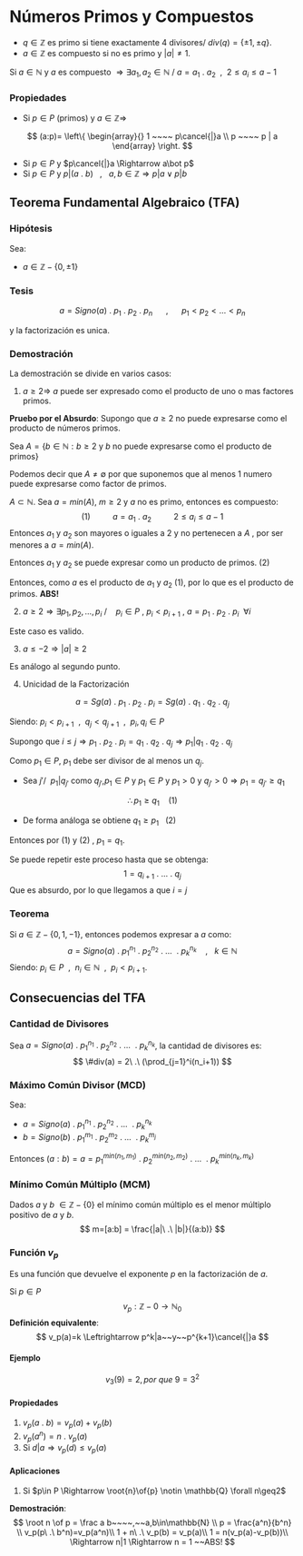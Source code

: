 # Números Primos y Compuestos

- $q \in \mathbb{Z}$ es primo si tiene exactamente 4 divisores$/~ div(q)=\{\pm1 , \pm q \}$.
- $a\in\mathbb{Z}$ es compuesto si no es primo y $|a|\neq1$.

Si $a \in \mathbb{N}$ y $a$ es compuesto $\Rightarrow \exists a_1,a_2 \in \mathbb{N} ~/~ a = a_1\ .\ a_2~~,~~2\leq a_i\leq a-1$ 

### Propiedades

- Si $p\in P$ (primos) y $a\in\mathbb{Z} \Rightarrow$

$$
(a:p)=
\left\{
	\begin{array}{}
		1	~~~~	p\cancel{|}a	\\
        p	~~~~	p | a
	\end{array}
\right.
$$

- Si $p\in P$ y $p\cancel{|}a \Rightarrow  a\bot p$
- Si $p\in P$ y $p|(a\ .\ b)~~~,~~~ a,b\in\mathbb{Z}\Rightarrow p|a \lor p|b$

## Teorema Fundamental Algebraico (TFA)

### Hipótesis

Sea:

- $a\in \mathbb{Z}-\{0,\pm1\}$

### Tesis

$$
a=Signo(a)\ .\ p_1\ .\ p_2\ .\ p_n~~~~~~,~~~~~~ p_1\lt p_2\lt \dots \lt p_n
$$

y la factorización es unica.

### Demostración

La demostración se divide en varios casos:

1. $a \geq 2 \Rightarrow~a$ puede ser expresado como el producto de uno o mas factores primos.

**Pruebo por el Absurdo**: Supongo que $a\geq 2$ no puede expresarse como el producto de números primos.

Sea $A=\{b\in\mathbb{N}:b\geq 2$ y $b$ no puede expresarse como el producto de primos$\}$

Podemos decir que $A\neq \emptyset$ por que suponemos que al menos 1 numero puede expresarse como factor de primos.

$A\subset\mathbb{N}$. Sea $a=min(A),~m\geq2$ y $a$ no es primo, entonces es compuesto:
$$
(1)~~~~~~~~~~a = a_1\ .\ a_2~~~~~~~~~~2\leq a_i\leq a-1
$$
Entonces $a_1$ y $a_2$ son mayores o iguales a $2$ y no pertenecen a $A$ , por ser menores a $a=min(A)$.

Entonces $a_1$ y $a_2$ se puede expresar como un producto de primos. $(2)$

Entonces, como $a$ es el producto de $a_1$ y $a_2$ $(1)$, por lo que es el producto de primos. **ABS!**

2. $a\geq 2 \Rightarrow \exists p_1,p_2,\dots,p_i~/~~~~p_i\in P~,~p_i\lt p_{i+1}~,~ a = p_1\ .\ p_2\ .\ p_i~~\forall i$

Este caso es valido.

3. $a\leq -2 \Rightarrow |a|\geq 2$

Es análogo al segundo punto.

4. Unicidad de la Factorización

$$
a =Sg(a)\ .\ p_1\ .\ p_2\ .\ p_i = Sg(a)\ .\ q_1\ .\ q_2\ .\ q_j
$$

Siendo:  $p_i<p_{i+1}~~,~~q_j<q_{j+1}~~,~~p_i,q_i\in P$

Supongo que $i\leq j \Rightarrow p_1\ .\ p_2\ .\ p_i = q_1\ .\ q_2\ .\ q_j \Rightarrow p_1 | q_1\ .\ q_2\ .\ q_j$

Como $p_1\in P$, $p_1$ debe ser divisor de al menos un $q_j$.

- Sea $j' /~~p_1|q_{j'}$ como $q_{j'}$,$p_1 \in P$ y $p_1\in P$ y $p_1>0$ y $q_{j'} > 0 \Rightarrow p_1=q_{j'}\geq q_1$

$$
\therefore p_1 \geq q_1~~~~(1)
$$

- De forma análoga se obtiene $q_1\geq p_1~~~(2)$

Entonces por $(1)$ y $(2)$ , $p_1 = q_1$.

Se puede repetir este proceso hasta que se obtenga:
$$
1 = q_{i+1}\ .\ \dots\  .\ q_j
$$
Que es absurdo, por lo que llegamos a que $i=j$

### Teorema

Si $a\in\mathbb{Z}-\{0,1,-1\}$, entonces podemos expresar a $a$ como:
$$
a= Signo(a)\ .\ p_1^{n_1}\ .\ p_2^{n_2}\ .\ \dots \ \ .\ p_k^{n_k} ~~~~,~~~k \in \mathbb{N}
$$
Siendo: $p_i \in P~~,~~n_i\in\mathbb{N}~~,~~p_i<p_{i+1}$.

## Consecuencias del TFA

### Cantidad de Divisores

Sea $a= Signo(a)\ .\ p_1^{n_1}\ .\ p_2^{n_2}\ .\ \dots \ \ .\ p_k^{n_k}$, la cantidad de divisores es:
$$
\#div(a) = 2\ .\ (\prod_{j=1}^i(n_i+1))
$$

### Máximo Común Divisor (MCD)

Sea:

- $a= Signo(a)\ .\ p_1^{n_1}\ .\ p_2^{n_2}\ .\ \dots \ \ .\ p_k^{n_k}$
- $b= Signo(b)\ .\ p_1^{m_1}\ .\ p_2^{m_2}\ .\ \dots \ \ .\ p_k^{m_j}$ 

Entonces $(a:b) = a=  p_1^{min(n_1,m_1)}\ .\ p_2^{min(n_2,m_2)}\ .\ \dots \ \ .\ p_k^{min(n_k,m_k)}$

### Mínimo Común Múltiplo (MCM)

Dados $a$ y $b~\in \mathbb{Z}-\{0\}$  el mínimo común múltiplo es el menor múltiplo positivo de $a$ y $b$.
$$
m=[a:b] = \frac{|a|\ .\ |b|}{(a:b)}
$$

### Función $v_p$

Es una función que devuelve el exponente $p$ en la factorización de $a$.

Si $p \in P$
$$
v_p:\mathbb{Z}-{0}\rightarrow \mathbb{N}_0
$$
**Definición equivalente**: 
$$
v_p(a)=k \Leftrightarrow p^k|a~~y~~p^{k+1}\cancel{|}a
$$


#### Ejemplo

$$
v_3(9) = 2, por~que~9=3^2
$$

#### Propiedades

1. $v_p(a\ .\ b) =v_p(a)+ v_p(b)$
2. $v_p(a^n)= n\ .\ v_p(a)$
3. Si $d|a\Rightarrow v_p(d) \leq v_p(a)$

#### Aplicaciones

1. Si $p\in P \Rightarrow \root{n}\of{p} \notin \mathbb{Q} \forall n\geq2$

**Demostración**:
$$
\root n \of p = \frac a b~~~~,~~a,b\in\mathbb{N}	\\
p = \frac{a^n}{b^n}	\\
v_p(p\ .\ b^n)=v_p(a^n)\\
1 + n\ .\ v_p(b) = v_p(a)\\
1 = n(v_p(a)-v_p(b))\\
\Rightarrow n|1 \Rightarrow n = 1 ~~ABS!
$$














